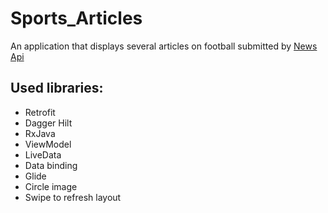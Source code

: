 # Sports_Articles
An application that displays several articles on football submitted by [News Api](https://newsapi.org/s/uk-sports-news-api)
## Used libraries:
* Retrofit
* Dagger Hilt
* RxJava
* ViewModel
* LiveData
* Data binding
* Glide
* Circle image
* Swipe to refresh layout
